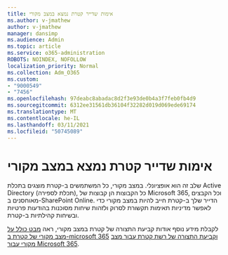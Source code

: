 ```yaml
---
title: אימות שדייר קטרת נמצא במצב מקורי
ms.author: v-jmathew
author: v-jmathew
manager: dansimp
ms.audience: Admin
ms.topic: article
ms.service: o365-administration
ROBOTS: NOINDEX, NOFOLLOW
localization_priority: Normal
ms.collection: Adm_O365
ms.custom:
- "9000549"
- "7456"
ms.openlocfilehash: 97deabc8abadac8d2f3e93de0b4a3f7feb0fb4d9
ms.sourcegitcommit: 6312ee31561db36104f32282d019d069ede69174
ms.translationtype: MT
ms.contentlocale: he-IL
ms.lasthandoff: 03/11/2021
ms.locfileid: "50745089"
---
```

# <a name="verify-your-yammer-tenant-is-in-native-mode"></a>אימות שדייר קטרת נמצא במצב מקורי

שלב זה הוא אופציונלי. במצב מקורי, כל המשתמשים ב-קטרת מוצגים בתכלת Active Directory (תכלת לספירה), כל הקבוצות הן קבוצות של Microsoft 365, וכל הקבצים מאוחסנים ב-SharePoint Online. הדייר שלך ב-קטרת חייב להיות במצב מקורי כדי לאפשר מדיניות תאימות תקשורת לסרוק ולזהות שיחות מסוכנות בהודעות פרטיות ובשיחות קהילתיות ב-קטרת.  
  
לקבלת מידע נוסף אודות קביעת התצורה של קטרת במצב מקורי, ראה [מבט כולל על מצב מקורי של קטרת ב-microsoft 365](https://go.microsoft.com/fwlink/?linkid=2129829) [וקביעת התצורה של רשת קטרת עבור מצב מקורי עבור Microsoft 365](https://go.microsoft.com/fwlink/?linkid=2129772).

